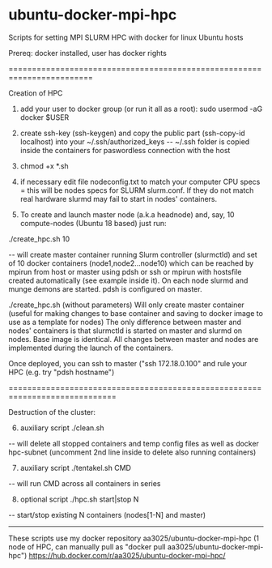 # ubuntu-docker-mpi-hpc
Scripts for setting MPI SLURM HPC with docker for linux Ubuntu hosts

Prereq: docker installed, user has docker rights

========================================================================

Creation of HPC

1) add your user to docker group (or run it all as a root):  sudo usermod -aG docker $USER

2) create ssh-key (ssh-keygen) and copy the public part (ssh-copy-id localhost)  into your ~/.ssh/authorized_keys -- ~/.ssh folder is copied inside the containers for paswordless connection with the host

3) chmod +x *.sh

4) if necessary edit file nodeconfig.txt to match your computer CPU specs = this will be nodes specs for SLURM slurm.conf. If they do not match real hardware slurmd may fail to start in nodes' containers.

5) To create and launch master node (a.k.a headnode) and, say, 10 compute-nodes (Ubuntu 18 based) just run:

./create_hpc.sh 10

-- will create master container running Slurm controller (slurmctld) and set of 10 docker containers (node1,node2...node10) which can be reached by mpirun from host or master using pdsh or ssh or mpirun with hostsfile created automatically (see example inside it). On each node slurmd and munge demons are started. pdsh is configured on master.

./create_hpc.sh (without parameters)
Will only create master container (useful for making changes to base container and saving to docker image to use as a template for nodes)
The only difference between master and nodes' containers is that slurmctld is started on master and slurmd on nodes. Base image is identical. All changes between master and nodes are implemented during the launch of the containers.

Once deployed, you can ssh to master ("ssh 172.18.0.100" and rule your HPC (e.g. try "pdsh hostname")

=============================================================================

Destruction of the cluster:

6) auxiliary script ./clean.sh 

-- will delete all stopped containers and temp config files as well as docker hpc-subnet (uncomment 2nd line inside to delete also running containers)

7) auxiliary script
./tentakel.sh CMD

-- will run CMD across all containers in series


8) optional script ./hpc.sh start|stop N  

 -- start/stop existing N containers (nodes[1-N] and master)

--------------------------


These scripts use my docker repository aa3025/ubuntu-docker-mpi-hpc (1 node of HPC, can manually pull as "docker pull aa3025/ubuntu-docker-mpi-hpc")
https://hub.docker.com/r/aa3025/ubuntu-docker-mpi-hpc/
